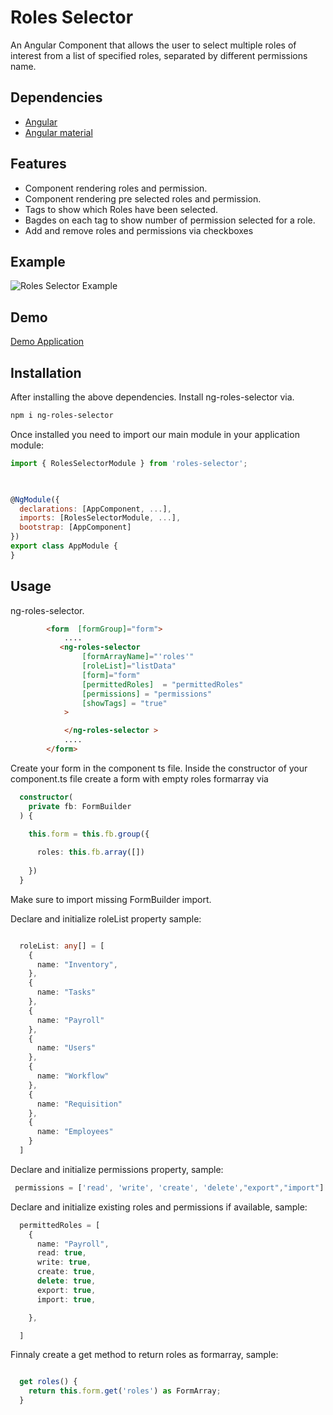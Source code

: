 # Roles Selector

An Angular Component that allows the user to select multiple roles of interest from a list of specified roles, separated by different permissions name.

## Dependencies
*  [Angular](https://angular.io/)
* [Angular material](https://material.angular.io/)


## Features
* Component rendering roles and permission.
* Component rendering pre selected roles and permission.
* Tags to show which Roles have been selected. 
* Bagdes on each tag to show number of permission selected for a role.
* Add and remove roles and permissions via checkboxes

## Example
![Roles Selector Example](https://salimzak.blob.core.windows.net/pictures/Screenshot%20(66).png)

## Demo
 [Demo Application](https://ngx-roles-selector.netlify.app/)

## Installation
After installing the above dependencies. Install ng-roles-selector via.
```bash 
npm i ng-roles-selector 

```
Once installed you need to import our main module in your application module:
```javascript 
import { RolesSelectorModule } from 'roles-selector';

 

@NgModule({
  declarations: [AppComponent, ...],
  imports: [RolesSelectorModule, ...],
  bootstrap: [AppComponent]
})
export class AppModule {
}

```

## Usage
ng-roles-selector. 
```html 
        <form  [formGroup]="form">
            ....
           <ng-roles-selector 
                [formArrayName]="'roles'"
                [roleList]="listData" 
                [form]="form"
                [permittedRoles]  = "permittedRoles"
                [permissions] = "permissions"
                [showTags] = "true"
            >

            </ng-roles-selector >
            ....
        </form>
```
Create your form in the component ts file. 
Inside the constructor of your component.ts file create a form with empty roles formarray via 
```typescript
  constructor(
    private fb: FormBuilder
  ) {

    this.form = this.fb.group({
    
      roles: this.fb.array([])
      
    })
  }
```
Make sure to import missing FormBuilder import. 

Declare and initialize roleList property sample:
```typescript

  roleList: any[] = [
    {
      name: "Inventory",
    },
    {
      name: "Tasks"
    },
    {
      name: "Payroll"
    },
    {
      name: "Users"
    },
    {
      name: "Workflow"
    },
    {
      name: "Requisition"
    },
    {
      name: "Employees"
    }
  ]
```

Declare and initialize permissions property, sample:
```typescript 
 permissions = ['read', 'write', 'create', 'delete',"export","import"]
```
Declare and initialize existing roles and permissions if available, sample: 
```typescript 
  permittedRoles = [
    {
      name: "Payroll",
      read: true,
      write: true,
      create: true,
      delete: true,
      export: true, 
      import: true, 

    },

  ]
  ```
Finnaly create a get method to return roles as formarray, sample:
```typescript

  get roles() {
    return this.form.get('roles') as FormArray;
  }

```
